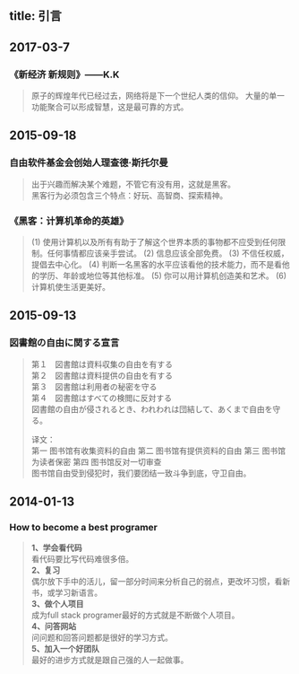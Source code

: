 title: 引言
---

## 2017-03-7
### 《新经济 新规则》——K.K

> 原子的辉煌年代已经过去，网络将是下一个世纪人类的信仰。
> 大量的单一功能聚合可以形成智慧，这是最可靠的方式。

## 2015-09-18
### 自由软件基金会创始人理查德·斯托尔曼  
> 出于兴趣而解决某个难题，不管它有没有用，这就是黑客。  
> 黑客行为必须包含三个特点：好玩、高智商、探索精神。

### 《黑客：计算机革命的英雄》
> (1) 使用计算机以及所有有助于了解这个世界本质的事物都不应受到任何限制。任何事情都应该亲手尝试。
> (2) 信息应该全部免费。
> (3) 不信任权威，提倡去中心化。
> (4) 判断一名黑客的水平应该看他的技术能力，而不是看他的学历、年龄或地位等其他标准。
> (5) 你可以用计算机创造美和艺术。
> (6) 计算机使生活更美好。

## 2015-09-13
### 図書館の自由に関する宣言
> 第１　図書館は資料収集の自由を有する  
> 第２　図書館は資料提供の自由を有する  
> 第３　図書館は利用者の秘密を守る  
> 第４　図書館はすべての検閲に反対する  
> 図書館の自由が侵されるとき、われわれは団結して、あくまで自由を守る。  
>
> 译文：  
> 第一 图书馆有收集资料的自由
> 第二 图书馆有提供资料的自由
> 第三 图书馆为读者保密
> 第四 图书馆反对一切审查  
> 图书馆自由受到侵犯时，我们要团结一致斗争到底，守卫自由。

## 2014-01-13
### How to become a best programer
> **1、学会看代码**  
> 看代码要比写代码难很多倍。  
> **2、复习**  
> 偶尔放下手中的活儿，留一部分时间来分析自己的弱点，更改坏习惯，看新书，或学习新语言。  
> **3、做个人项目**  
> 成为full stack programer最好的方式就是不断做个人项目。  
> **4、问答网站**  
> 问问题和回答问题都是很好的学习方式。  
> **5、加入一个好团队**  
> 最好的进步方式就是跟自己强的人一起做事。

